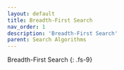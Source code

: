 ```yaml
---
layout: default
title: Breadth-First Search
nav_order: 1
description: 'Breadth-First Search'
parent: Search Algorithms
---
```


Breadth-First Search
{: .fs-9}
